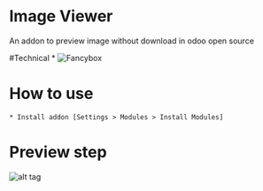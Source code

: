 # Image Viewer
An addon to preview image without download in odoo open source

#Technical
    * ![Fancybox](http://fancybox.net)
    
# How to use
    * Install addon [Settings > Modules > Install Modules]

# Preview step
![alt tag](https://raw.githubusercontent.com/pquochoang2007/view_inbox_image/master/image_viewer/readme/result.png)
